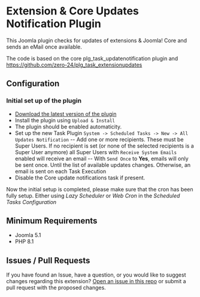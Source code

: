 # Extension & Core Updates Notification Plugin


This Joomla plugin checks for updates of extensions & Joomla! Core and sends an eMail once available.


The code is based on the core plg_task_updatenotification plugin and https://github.com/zero-24/plg_task_extensionupdates


## Configuration


### Initial set up of the plugin


- [Download the latest version of the plugin](https://github.com/brbrbr/plg_task_extensionupdates/releases/latest)
- Install the plugin using `Upload & Install`
- The plugin should be enabled automaticity.
- Set up the new Task Plugin `System -> Scheduled Tasks -> New -> All Updates Notification`
-- Add one or more recipients. These must be Super Users. If no recipient is set (or none of the selected recipients is a Super User anymore) all Super Users with `Receive System Emails` enabled will receive an email
-- With `Send Once` to **Yes**, emails will only be sent once. Until the list of available updates changes. Otherwise, an email is sent on each Task Execution
- Disable the Core update notifications task if present.


Now the initial setup is completed, please make sure that the cron has been fully setup. Either using *Lazy Scheduler* or *Web Cron* in the *Scheduled Tasks Configuration*



## Minimum Requirements
- Joomla 5.1
- PHP 8.1



## Issues / Pull Requests


If you have found an Issue, have a question, or you would like to suggest changes regarding this extension?
[Open an issue in this repo](https://github.com/brbrbr/plg_task_extensionupdates/issues/new) or submit a pull request with the proposed changes.